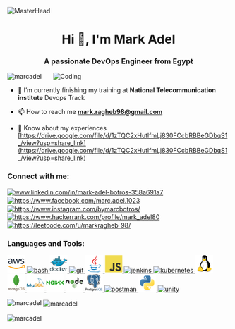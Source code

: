 ![MasterHead](https://static.vecteezy.com/system/resources/previews/009/903/927/non_2x/devops-banner-concept-has-8-steps-to-analyze-such-as-plan-code-build-operate-deploy-test-monitor-and-release-for-software-development-and-information-technology-operations-infographic-vector.jpg)
<h1 align="center">Hi 👋, I'm Mark Adel</h1>
<h3 align="center">A passionate DevOps Engineer from Egypt</h3>
<img align="right" alt="Coding" width="400" src="https://www.careerguide.com/career/wp-content/uploads/2021/06/coding-freak-1.gif">



<p align="left"> <img src="https://komarev.com/ghpvc/?username=marcadel&label=Profile%20views&color=0e75b6&style=flat" alt="marcadel" /> </p>

- 🔭 I’m currently finishing my training at **National Telecommunication institute** Devops Track 

- 📫 How to reach me **mark.ragheb98@gmail.com**

- 📄 Know about my experiences [https://drive.google.com/file/d/1zTQC2xHutlfmLj830FCcbRBBeGDbqS1_/view?usp=share_link](https://drive.google.com/file/d/1zTQC2xHutlfmLj830FCcbRBBeGDbqS1_/view?usp=share_link)

<h3 align="left">Connect with me:</h3>
<p align="left">
<a href="https://linkedin.com/in/www.linkedin.com/in/mark-adel-botros-358a691a7" target="blank"><img align="center" src="https://raw.githubusercontent.com/rahuldkjain/github-profile-readme-generator/master/src/images/icons/Social/linked-in-alt.svg" alt="www.linkedin.com/in/mark-adel-botros-358a691a7" height="30" width="40" /></a>
<a href="https://fb.com/https://www.facebook.com/marc.adel.1023" target="blank"><img align="center" src="https://raw.githubusercontent.com/rahuldkjain/github-profile-readme-generator/master/src/images/icons/Social/facebook.svg" alt="https://www.facebook.com/marc.adel.1023" height="30" width="40" /></a>
<a href="https://instagram.com/https://www.instagram.com/bymarcbotros/" target="blank"><img align="center" src="https://raw.githubusercontent.com/rahuldkjain/github-profile-readme-generator/master/src/images/icons/Social/instagram.svg" alt="https://www.instagram.com/bymarcbotros/" height="30" width="40" /></a>
<a href="https://www.hackerrank.com/https://www.hackerrank.com/profile/mark_adel80" target="blank"><img align="center" src="https://raw.githubusercontent.com/rahuldkjain/github-profile-readme-generator/master/src/images/icons/Social/hackerrank.svg" alt="https://www.hackerrank.com/profile/mark_adel80" height="30" width="40" /></a>
<a href="https://www.leetcode.com/https://leetcode.com/u/markragheb_98/" target="blank"><img align="center" src="https://raw.githubusercontent.com/rahuldkjain/github-profile-readme-generator/master/src/images/icons/Social/leet-code.svg" alt="https://leetcode.com/u/markragheb_98/" height="30" width="40" /></a>
</p>

<h3 align="left">Languages and Tools:</h3>
<p align="left"> <a href="https://aws.amazon.com" target="_blank" rel="noreferrer"> <img src="https://raw.githubusercontent.com/devicons/devicon/master/icons/amazonwebservices/amazonwebservices-original-wordmark.svg" alt="aws" width="40" height="40"/> </a> <a href="https://www.gnu.org/software/bash/" target="_blank" rel="noreferrer"> <img src="https://www.vectorlogo.zone/logos/gnu_bash/gnu_bash-icon.svg" alt="bash" width="40" height="40"/> </a> <a href="https://www.docker.com/" target="_blank" rel="noreferrer"> <img src="https://raw.githubusercontent.com/devicons/devicon/master/icons/docker/docker-original-wordmark.svg" alt="docker" width="40" height="40"/> </a> <a href="https://git-scm.com/" target="_blank" rel="noreferrer"> <img src="https://www.vectorlogo.zone/logos/git-scm/git-scm-icon.svg" alt="git" width="40" height="40"/> </a> <a href="https://www.java.com" target="_blank" rel="noreferrer"> <img src="https://raw.githubusercontent.com/devicons/devicon/master/icons/java/java-original.svg" alt="java" width="40" height="40"/> </a> <a href="https://developer.mozilla.org/en-US/docs/Web/JavaScript" target="_blank" rel="noreferrer"> <img src="https://raw.githubusercontent.com/devicons/devicon/master/icons/javascript/javascript-original.svg" alt="javascript" width="40" height="40"/> </a> <a href="https://www.jenkins.io" target="_blank" rel="noreferrer"> <img src="https://www.vectorlogo.zone/logos/jenkins/jenkins-icon.svg" alt="jenkins" width="40" height="40"/> </a> <a href="https://kubernetes.io" target="_blank" rel="noreferrer"> <img src="https://www.vectorlogo.zone/logos/kubernetes/kubernetes-icon.svg" alt="kubernetes" width="40" height="40"/> </a> <a href="https://www.linux.org/" target="_blank" rel="noreferrer"> <img src="https://raw.githubusercontent.com/devicons/devicon/master/icons/linux/linux-original.svg" alt="linux" width="40" height="40"/> </a> <a href="https://www.mongodb.com/" target="_blank" rel="noreferrer"> <img src="https://raw.githubusercontent.com/devicons/devicon/master/icons/mongodb/mongodb-original-wordmark.svg" alt="mongodb" width="40" height="40"/> </a> <a href="https://www.mysql.com/" target="_blank" rel="noreferrer"> <img src="https://raw.githubusercontent.com/devicons/devicon/master/icons/mysql/mysql-original-wordmark.svg" alt="mysql" width="40" height="40"/> </a> <a href="https://www.nginx.com" target="_blank" rel="noreferrer"> <img src="https://raw.githubusercontent.com/devicons/devicon/master/icons/nginx/nginx-original.svg" alt="nginx" width="40" height="40"/> </a> <a href="https://nodejs.org" target="_blank" rel="noreferrer"> <img src="https://raw.githubusercontent.com/devicons/devicon/master/icons/nodejs/nodejs-original-wordmark.svg" alt="nodejs" width="40" height="40"/> </a> <a href="https://www.postgresql.org" target="_blank" rel="noreferrer"> <img src="https://raw.githubusercontent.com/devicons/devicon/master/icons/postgresql/postgresql-original-wordmark.svg" alt="postgresql" width="40" height="40"/> </a> <a href="https://postman.com" target="_blank" rel="noreferrer"> <img src="https://www.vectorlogo.zone/logos/getpostman/getpostman-icon.svg" alt="postman" width="40" height="40"/> </a> <a href="https://www.python.org" target="_blank" rel="noreferrer"> <img src="https://raw.githubusercontent.com/devicons/devicon/master/icons/python/python-original.svg" alt="python" width="40" height="40"/> </a> <a href="https://unity.com/" target="_blank" rel="noreferrer"> <img src="https://www.vectorlogo.zone/logos/unity3d/unity3d-icon.svg" alt="unity" width="40" height="40"/> </a> </p>

<p><img align="left" src="https://github-readme-stats.vercel.app/api/top-langs?username=marcadel&show_icons=true&locale=en&layout=compact" alt="marcadel" /></p>

<p>&nbsp;<img align="center" src="https://github-readme-stats.vercel.app/api?username=marcadel&show_icons=true&locale=en" alt="marcadel" /></p>

<p><img align="center" src="https://github-readme-streak-stats.herokuapp.com/?user=marcadel&" alt="marcadel" /></p>
